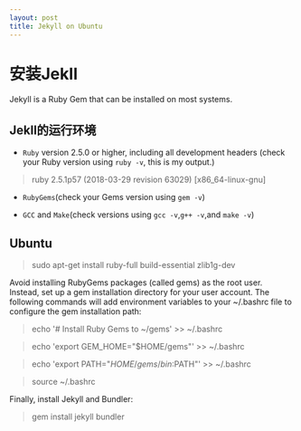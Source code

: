 ```yaml
---
layout: post
title: Jekyll on Ubuntu
---
```

安装Jekll
=======

Jekyll is a Ruby Gem that can be installed on most systems.

Jekll的运行环境
----------
* `Ruby` version 2.5.0 or higher, including all development headers (check your Ruby version using `ruby -v`, this is my output.)
> ruby 2.5.1p57 (2018-03-29 revision 63029) [x86_64-linux-gnu]
 
* `RubyGems`(check your Gems version using `gem -v`)

* `GCC` and `Make`(check versions using `gcc -v`,`g++ -v`,and `make -v`)


Ubuntu
------------
>sudo apt-get install ruby-full build-essential zlib1g-dev

Avoid installing RubyGems packages (called gems) as the root user. Instead, set up a gem installation directory for your user account. The following commands will add environment variables to your ~/.bashrc file to configure the gem installation path:

>echo '# Install Ruby Gems to ~/gems' >> ~/.bashrc

>echo 'export GEM_HOME="$HOME/gems"' >> ~/.bashrc

>echo 'export PATH="$HOME/gems/bin:$PATH"' >> ~/.bashrc

>source ~/.bashrc

Finally, install Jekyll and Bundler:
>gem install jekyll bundler
